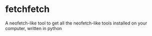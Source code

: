 # fetchfetch
A neofetch-like tool to get all the neofetch-like tools installed on your computer, written in python
